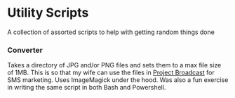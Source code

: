 # Utility Scripts

A collection of assorted scripts to help with getting random things done

### Converter

Takes a directory of JPG and/or PNG files and sets them to a max file size of 1MB. This is so that my wife can use the files in [Project Broadcast](https://www.projectbroadcast.com/) for SMS marketing. Uses ImageMagick under the hood. Was also a fun exercise in writing the same script in both Bash and Powershell.

